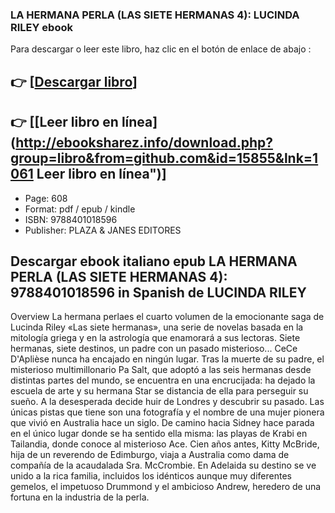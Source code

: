 ### LA HERMANA PERLA (LAS SIETE HERMANAS 4): LUCINDA RILEY ebook

Para descargar o leer este libro, haz clic en el botón de enlace de abajo :

## 👉  [**[Descargar libro](http://ebooksharez.info/download.php?group=libro&from=github.com&id=15855&lnk=1061 "Descargar libro")**]

## 👉  [**[Leer libro en línea](http://ebooksharez.info/download.php?group=libro&from=github.com&id=15855&lnk=1061 Leer libro en línea")**]




* Page: 608
* Format: pdf / epub / kindle
* ISBN: 9788401018596
* Publisher:  PLAZA &amp; JANES EDITORES 

## Descargar ebook italiano epub LA HERMANA PERLA (LAS SIETE HERMANAS 4):  9788401018596 in Spanish de LUCINDA RILEY

Overview
La hermana perlaes el cuarto volumen de la emocionante saga de  Lucinda Riley «Las siete hermanas», una serie de novelas basada en la  mitología griega y en la astrología que enamorará a sus lectoras.
Siete hermanas, siete destinos, un padre con un pasado misterioso...
CeCe D&#039;Aplièse nunca ha encajado en ningún lugar. Tras la muerte de su  padre, el misterioso multimillonario Pa Salt, que adoptó a las seis  hermanas desde distintas partes del mundo, se encuentra en una encrucijada: ha dejado la escuela de arte y su hermana Star se distancia de ella para perseguir su sueño.
A la desesperada decide huir de Londres y descubrir su pasado. Las  únicas pistas que tiene son una fotografía y el nombre de una mujer pionera que vivió en Australia hace un siglo.
De camino hacia Sidney hace parada en el único lugar donde se ha sentido  ella misma: las playas de Krabi en Tailandia, donde conoce  al misterioso Ace.
Cien años antes, Kitty McBride, hija de un reverendo de Edimburgo, viaja  a Australia como dama de compañía de la acaudalada Sra. McCrombie. En  Adelaida su destino se ve unido a la rica familia, incluidos los  idénticos aunque muy diferentes gemelos, el impetuoso Drummond y el  ambicioso Andrew, heredero de una fortuna en la industria de la perla.



